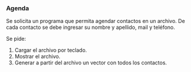 ### Agenda

Se solicita un programa que permita agendar contactos en un archivo. De cada contacto se debe ingresar su nombre y
apellido, mail y teléfono. 

Se pide:

  1. Cargar el archivo por teclado.
  2. Mostrar el archivo.
  3. Generar a partir del archivo un vector con todos los contactos.
